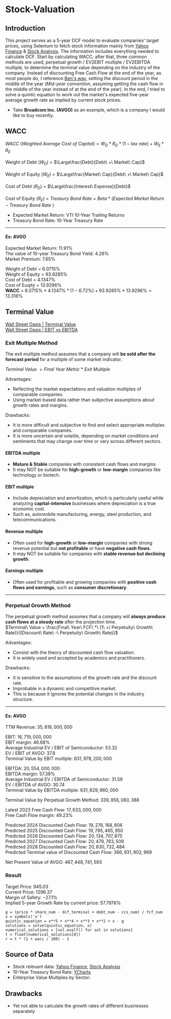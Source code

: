 # Stock-Valuation

## Introduction
This project serves as a 5-year DCF model to evaluate companies' target prices, using Selenium to fetch stock information mainly from [Yahoo Finance](https://finance.yahoo.com) & [Stock Analysis](https://stockanalysis.com). The information includes everything needed to calculate DCF. Start by calculating WACC; after that, three common methods are used, perpetual growth / EV2EBIT multiple / EV2EBITDA multiple, to determine the terminal value depending on the industry of the company. Instead of discounting Free Cash Flow at the end of the year, as most people do, I reference [Ben's way](https://www.youtube.com/@rareliquid), setting the discount period in the middle of the year (*Mid-year convention*, assuming getting the cash flow in the middle of the year instead of at the end of the year). In the end, I tried to solve a quintic equation to work out the market's expected five-year average growth rate as implied by current stock prices.

- Take **Broadcom Inc. (AVGO)** as an example, which is a company I would like to buy recently.

## WACC
$WACC\ (Weighted\ Average\ Cost\ of\ Capital) = W_D * R_D * (1-tax\ rate) + W_E * R_E$ <br><br>
Weight of Debt ($W_D$) = $\Large\frac{Debt}{Debt\ +\ Market\ Cap}$ <br><br>
Weight of Equity ($W_E$) = $\Large\frac{Market\ Cap}{Debt\ +\ Market\ Cap}$ <br><br>
Cost of Debt ($R_D$) = $\Large\frac{Interest\ Expense}{Debt}$ <br><br>
Cost of Equity ($R_E$) = $Treasury\ Bond\ Rate\ +\ Beta * (Expected\ Market\ Return - Treasury\ Bond\ Rate\ )$

* Expected Market Return: VTI 10-Year Trailing Returns
* Treasury Bond Rate: 10-Year Treasury Rate

---
#### Ex: AVGO

Expected Market Return: $11.91 \%$  
The value of 10-year Treasury Bond Yield: $4.26 \%$  
Market Premium: $7.65 \%$  


Weight of Debt = $6.0715 \%$  
Weight of Equity = $93.9285 \%$  
Cost of Debt = $4.1347 \%$  
Cost of Euqity = $13.9296 \%$  
**WACC** = $6.0715 \% * 4.1347 \% * (1 - 6.72\%) + 93.9285 \% * 13.9296 \% = 13.318 \%$  

## Terminal Value
[Wall Street Oasis | Terminal Value](https://www.wallstreetoasis.com/resources/skills/valuation/terminal-value)  
[Wall Street Oasis | EBIT vs EBITDA](https://www.wallstreetoasis.com/resources/skills/finance/exit-multiple)  

### Exit Multiple Method
The exit multiple method assumes that a company will **be sold after the forecast period** for a multiple of some market indicator.  

$Terminal\ Value\ = Final\ Year\ Metric\ *\ Exit\ Multiple$

Advantages:  
- Reflecting the market expectations and valuation multiples of comparable companies.
- Using market-based data rather than subjective assumptions about growth rates and margins.

Drawbacks:
- It is more difficult and subjective to find and select appropriate multiples and comparable companies.
- It is more uncertain and volatile, depending on market conditions and sentiments that may change over time or vary across different sectors.

#### EBITDA multiple
- **Mature & Stable** companies with consistent cash flows and margins
- It may NOT be suitable for **high-growth** or **low-margin** companies like technology or biotech.

#### EBIT multiple
- Include depreciation and amortization, which is particularly useful while analyzing **capital-intensive** businesses where depreciation is a true economic cost.
- Such as, automobile manufacturing, energy, steel production, and telecommunications.

#### Revenue multiple
- Often used for **high-growth** or **low-margin** companies with strong revenue potential but **not profitable** or have **negative cash flows**.
- It may NOT be suitable for companies with **stable revenue but declining growth**.

#### Earnings multiple
- Often used for profitable and growing companies with **positive cash flows and earnings**, such as **consumer discretionary**.

---

### Perpetual Growth Method
The perpetual growth method assumes that a company will **always produce cash flows at a steady rate** after the projection time.  
$Terminal\ Value = \frac{Final\ Year\ FCF\ *\ (1\ +\ Perpetuity\ Growth\ Rate)}{(Discount\ Rate\ -\ Perpetuity\ Growth\ Rate)}$

Advantages:
- Consist with the theory of discounted cash flow valuation.
- It is widely used and accepted by academics and practitioners.

Drawbacks:
- It is sensitive to the assumptions of the growth rate and the discount rate.
- Improbable in a dynamic and competitive market.
- This is because it ignores the potential changes in the industry structure.

---
#### Ex: AVGO
TTM Revenue: $35,819,000,000$

EBIT: $16,719,000,000$  
EBIT margin: $46.68 \%$  
Average Industrial EV / EBIT of Semiconductor: $53.32$  
EV / EBIT of AVGO: $37.8$  
Terminal Value by EBIT multiple: $631,978,200,000$

EBITDA: $20,554,000,000$  
EBITDA margin: $57.38 \%$  
Average Industrial EV / EBITDA of Semiconductor: $31.59$  
EV / EBITDA of AVGO: $30.74$  
Terminal Value by EBITDA multiple: $631,829,960,000$  

Terminal Value by Perpetual Growth Method: $339,856,060,388$

Latest 2023 Free Cash Flow:          $17,633,000,000$  
Free Cash Flow margin: $49.23 \%$

Predicted 2024 Discounted Cash Flow: $19,276,168,806$    
Predicted 2025 Discounted Cash Flow: $19,795,465,950$  
Predicted 2026 Discounted Cash Flow: $20,134,707,875$  
Predicted 2027 Discounted Cash Flow: $20,479,763,509$  
Predicted 2028 Discounted Cash Flow: $20,830,732,484$  
Predicted Terminal value of Discounted Cash Flow:  $366,931,902,969$  

Net Present Value of AVGO: $467,448,741,593$

### Result
Target Price: $945.03$  
Current Price: $1296.37$  
Margin of Safety: $-27.1 \%$  
Implied 5-year Growth Rate by current price: $57.7978 \%$

```
g = (price * share_num - dcf_terminal + debt_num - ccs_num) / fcf_num
x = symbols('x')
quintic_equation = x**5 + x**4 + x**3 + x**2 + x - g
solutions = solve(quintic_equation, x)
numerical_solutions = [sol.evalf() for sol in solutions]
t = float(numerical_solutions[0])
r = t * (1 + wacc / 100) - 1
```


## Source of Data
- Stock relevant data: [Yahoo Finance](https://finance.yahoo.com), [Stock Analysis](https://stockanalysis.com)
- 10-Year Treasury Bond Rate: [YCharts](https://ycharts.com/indicators/10_year_treasury_rate)
- Enterprise Value Multiples by Sector: 

## Drawbacks
- Yet not able to calculate the growth rates of different businesses separately